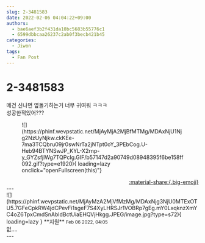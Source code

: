 ```yaml
---
slug: 2-3481583
date: 2022-02-06 04:04:22+09:00
authors:
  - bae6aef3b2f431da10bc5683b55776c1
  - 6599dbbcaa26237c2ab0f3becb421b45
categories:
  - Jiwon
tags:
  - Fan Post
---
```


# 2-3481583

<div class="post-container" markdown="1">
<div class="content-container md-sidebar__scrollwrap" markdown="1">

메건 신나면 옆돌기하는거 너무 귀여워 ㅋㅋㅋ<br>성공한적있어???
<figure markdown="1">
![](https://phinf.wevpstatic.net/MjAyMjA2MjBfMTMg/MDAxNjU1Njg2NzUyNjkw.ckKEe-7ma3TCQbru09jr0swNrTa2jNTpt0oY_3PEbCog.U-Heb94BTYNSwJP_KYL-X2rnp-y_GYZsfjlWg7TQPcIg.GIF/b57147d2a90749d08948395f6be158ff092.gif?type=e1920){ loading=lazy onclick="openFullscreen(this)"}
</figure>


</div>
</div>

<div style="text-align: right;" markdown="1">
<a href="https://weverse.io/fromis9/fanpost/2-3481583" style="text-align: right;">:material-share:{.big-emoji}</a>
</div>
---

<div class="comments-container md-sidebar__scrollwrap" markdown="1">
<div class="comment" markdown="1">
<div class='id-container' markdown="1">
![](https://phinf.wevpstatic.net/MjAyMzA2MjVfMzMg/MDAxNjg3NjU0MTExOTU5.7GFeCpkRW4jdCPevFi1sgeF7S4XyLHRSJr1VOBRp7gEg.mY0LxqknzXmYC4oZ6TpxCmdSnAbldBctUiaEHQVjHkgg.JPEG/image.jpg?type=s72){ loading=lazy }
**<span class="artist">지원</span>** <small>Feb 06 2022, 04:05</small><br>
</div>
<div class='comment-body' markdown="1">
없....
</div>
</div>
</div>
---
